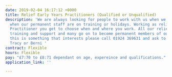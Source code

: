 ```yaml
---
date: 2019-02-04 16:17:12 +0000
title: Relief Early Years Practitioners (Qualified or Unqualified)
description: 'We are always looking for people to work with us when we get busy or
  when our permanent staff are on training or holidays. Working as relief Early Years
  Practitioner you get to choose when and where you work. All our relief team receive
  training and support and many go on to become permanent members of our team. If
  this is something that interests please call 01924 369631 and ask to speak to either
  Tracy or Berni '
contract: Flexible
hours: Flexible
pay: "£7:70 to £8:71 dependant on age, expereince and qualifications."
application_link: ''

---
```

